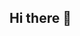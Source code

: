 ## Hi there 👋

<!--
**neukim/neukim** is a ✨ _special_ ✨ repository because its `README.md` (this file) appears on your GitHub profile.

CHANGES CHANGES CHANGES
-->
